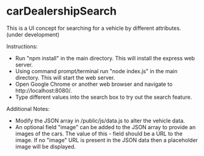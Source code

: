# carDealershipSearch
This is a UI concept for searching for a vehicle by different attributes. (under development)

Instructions:
- Run "npm install" in the main directory. This will install the express web server.
- Using command prompt/terminal run "node index.js" in the main directory. This will start the web server.
- Open Google Chrome or another web browser and navigate to http://localhost:8080/.
- Type different values into the search box to try out the search feature.

Additional Notes:
- Modify the JSON array in /public/js/data.js to alter the vehicle data.
- An optional field "image" can be added to the JSON array to provide an images of the cars. The value of this - field should be a URL to the image. If no "image" URL is present in the JSON data then a placeholder image will be displayed.

